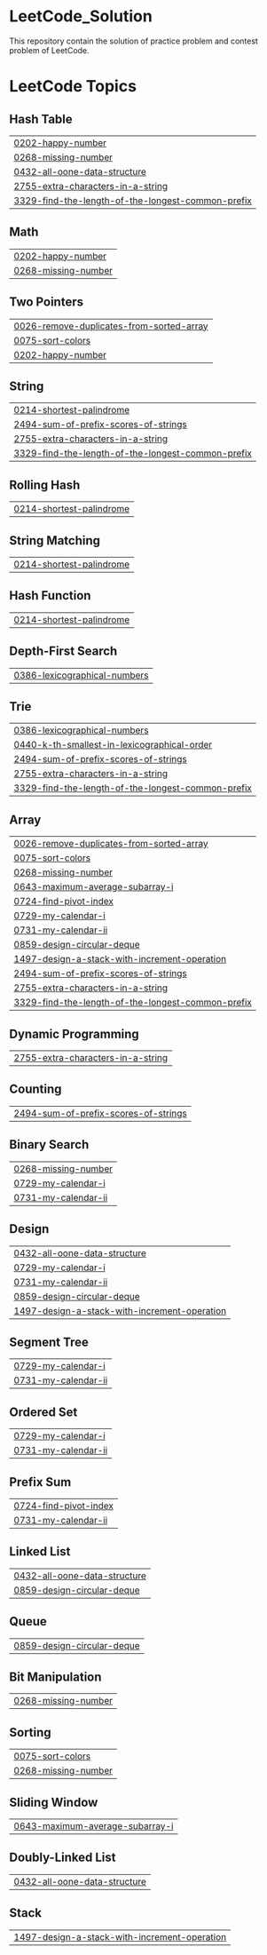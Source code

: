 # LeetCode_Solution
This repository contain the solution of practice problem and contest problem of LeetCode.

<!---LeetCode Topics Start-->
# LeetCode Topics
## Hash Table
|  |
| ------- |
| [0202-happy-number](https://github.com/Deepak1609/LeetCode_Solution/tree/master/0202-happy-number) |
| [0268-missing-number](https://github.com/Deepak1609/LeetCode_Solution/tree/master/0268-missing-number) |
| [0432-all-oone-data-structure](https://github.com/Deepak1609/LeetCode_Solution/tree/master/0432-all-oone-data-structure) |
| [2755-extra-characters-in-a-string](https://github.com/Deepak1609/LeetCode_Solution/tree/master/2755-extra-characters-in-a-string) |
| [3329-find-the-length-of-the-longest-common-prefix](https://github.com/Deepak1609/LeetCode_Solution/tree/master/3329-find-the-length-of-the-longest-common-prefix) |
## Math
|  |
| ------- |
| [0202-happy-number](https://github.com/Deepak1609/LeetCode_Solution/tree/master/0202-happy-number) |
| [0268-missing-number](https://github.com/Deepak1609/LeetCode_Solution/tree/master/0268-missing-number) |
## Two Pointers
|  |
| ------- |
| [0026-remove-duplicates-from-sorted-array](https://github.com/Deepak1609/LeetCode_Solution/tree/master/0026-remove-duplicates-from-sorted-array) |
| [0075-sort-colors](https://github.com/Deepak1609/LeetCode_Solution/tree/master/0075-sort-colors) |
| [0202-happy-number](https://github.com/Deepak1609/LeetCode_Solution/tree/master/0202-happy-number) |
## String
|  |
| ------- |
| [0214-shortest-palindrome](https://github.com/Deepak1609/LeetCode_Solution/tree/master/0214-shortest-palindrome) |
| [2494-sum-of-prefix-scores-of-strings](https://github.com/Deepak1609/LeetCode_Solution/tree/master/2494-sum-of-prefix-scores-of-strings) |
| [2755-extra-characters-in-a-string](https://github.com/Deepak1609/LeetCode_Solution/tree/master/2755-extra-characters-in-a-string) |
| [3329-find-the-length-of-the-longest-common-prefix](https://github.com/Deepak1609/LeetCode_Solution/tree/master/3329-find-the-length-of-the-longest-common-prefix) |
## Rolling Hash
|  |
| ------- |
| [0214-shortest-palindrome](https://github.com/Deepak1609/LeetCode_Solution/tree/master/0214-shortest-palindrome) |
## String Matching
|  |
| ------- |
| [0214-shortest-palindrome](https://github.com/Deepak1609/LeetCode_Solution/tree/master/0214-shortest-palindrome) |
## Hash Function
|  |
| ------- |
| [0214-shortest-palindrome](https://github.com/Deepak1609/LeetCode_Solution/tree/master/0214-shortest-palindrome) |
## Depth-First Search
|  |
| ------- |
| [0386-lexicographical-numbers](https://github.com/Deepak1609/LeetCode_Solution/tree/master/0386-lexicographical-numbers) |
## Trie
|  |
| ------- |
| [0386-lexicographical-numbers](https://github.com/Deepak1609/LeetCode_Solution/tree/master/0386-lexicographical-numbers) |
| [0440-k-th-smallest-in-lexicographical-order](https://github.com/Deepak1609/LeetCode_Solution/tree/master/0440-k-th-smallest-in-lexicographical-order) |
| [2494-sum-of-prefix-scores-of-strings](https://github.com/Deepak1609/LeetCode_Solution/tree/master/2494-sum-of-prefix-scores-of-strings) |
| [2755-extra-characters-in-a-string](https://github.com/Deepak1609/LeetCode_Solution/tree/master/2755-extra-characters-in-a-string) |
| [3329-find-the-length-of-the-longest-common-prefix](https://github.com/Deepak1609/LeetCode_Solution/tree/master/3329-find-the-length-of-the-longest-common-prefix) |
## Array
|  |
| ------- |
| [0026-remove-duplicates-from-sorted-array](https://github.com/Deepak1609/LeetCode_Solution/tree/master/0026-remove-duplicates-from-sorted-array) |
| [0075-sort-colors](https://github.com/Deepak1609/LeetCode_Solution/tree/master/0075-sort-colors) |
| [0268-missing-number](https://github.com/Deepak1609/LeetCode_Solution/tree/master/0268-missing-number) |
| [0643-maximum-average-subarray-i](https://github.com/Deepak1609/LeetCode_Solution/tree/master/0643-maximum-average-subarray-i) |
| [0724-find-pivot-index](https://github.com/Deepak1609/LeetCode_Solution/tree/master/0724-find-pivot-index) |
| [0729-my-calendar-i](https://github.com/Deepak1609/LeetCode_Solution/tree/master/0729-my-calendar-i) |
| [0731-my-calendar-ii](https://github.com/Deepak1609/LeetCode_Solution/tree/master/0731-my-calendar-ii) |
| [0859-design-circular-deque](https://github.com/Deepak1609/LeetCode_Solution/tree/master/0859-design-circular-deque) |
| [1497-design-a-stack-with-increment-operation](https://github.com/Deepak1609/LeetCode_Solution/tree/master/1497-design-a-stack-with-increment-operation) |
| [2494-sum-of-prefix-scores-of-strings](https://github.com/Deepak1609/LeetCode_Solution/tree/master/2494-sum-of-prefix-scores-of-strings) |
| [2755-extra-characters-in-a-string](https://github.com/Deepak1609/LeetCode_Solution/tree/master/2755-extra-characters-in-a-string) |
| [3329-find-the-length-of-the-longest-common-prefix](https://github.com/Deepak1609/LeetCode_Solution/tree/master/3329-find-the-length-of-the-longest-common-prefix) |
## Dynamic Programming
|  |
| ------- |
| [2755-extra-characters-in-a-string](https://github.com/Deepak1609/LeetCode_Solution/tree/master/2755-extra-characters-in-a-string) |
## Counting
|  |
| ------- |
| [2494-sum-of-prefix-scores-of-strings](https://github.com/Deepak1609/LeetCode_Solution/tree/master/2494-sum-of-prefix-scores-of-strings) |
## Binary Search
|  |
| ------- |
| [0268-missing-number](https://github.com/Deepak1609/LeetCode_Solution/tree/master/0268-missing-number) |
| [0729-my-calendar-i](https://github.com/Deepak1609/LeetCode_Solution/tree/master/0729-my-calendar-i) |
| [0731-my-calendar-ii](https://github.com/Deepak1609/LeetCode_Solution/tree/master/0731-my-calendar-ii) |
## Design
|  |
| ------- |
| [0432-all-oone-data-structure](https://github.com/Deepak1609/LeetCode_Solution/tree/master/0432-all-oone-data-structure) |
| [0729-my-calendar-i](https://github.com/Deepak1609/LeetCode_Solution/tree/master/0729-my-calendar-i) |
| [0731-my-calendar-ii](https://github.com/Deepak1609/LeetCode_Solution/tree/master/0731-my-calendar-ii) |
| [0859-design-circular-deque](https://github.com/Deepak1609/LeetCode_Solution/tree/master/0859-design-circular-deque) |
| [1497-design-a-stack-with-increment-operation](https://github.com/Deepak1609/LeetCode_Solution/tree/master/1497-design-a-stack-with-increment-operation) |
## Segment Tree
|  |
| ------- |
| [0729-my-calendar-i](https://github.com/Deepak1609/LeetCode_Solution/tree/master/0729-my-calendar-i) |
| [0731-my-calendar-ii](https://github.com/Deepak1609/LeetCode_Solution/tree/master/0731-my-calendar-ii) |
## Ordered Set
|  |
| ------- |
| [0729-my-calendar-i](https://github.com/Deepak1609/LeetCode_Solution/tree/master/0729-my-calendar-i) |
| [0731-my-calendar-ii](https://github.com/Deepak1609/LeetCode_Solution/tree/master/0731-my-calendar-ii) |
## Prefix Sum
|  |
| ------- |
| [0724-find-pivot-index](https://github.com/Deepak1609/LeetCode_Solution/tree/master/0724-find-pivot-index) |
| [0731-my-calendar-ii](https://github.com/Deepak1609/LeetCode_Solution/tree/master/0731-my-calendar-ii) |
## Linked List
|  |
| ------- |
| [0432-all-oone-data-structure](https://github.com/Deepak1609/LeetCode_Solution/tree/master/0432-all-oone-data-structure) |
| [0859-design-circular-deque](https://github.com/Deepak1609/LeetCode_Solution/tree/master/0859-design-circular-deque) |
## Queue
|  |
| ------- |
| [0859-design-circular-deque](https://github.com/Deepak1609/LeetCode_Solution/tree/master/0859-design-circular-deque) |
## Bit Manipulation
|  |
| ------- |
| [0268-missing-number](https://github.com/Deepak1609/LeetCode_Solution/tree/master/0268-missing-number) |
## Sorting
|  |
| ------- |
| [0075-sort-colors](https://github.com/Deepak1609/LeetCode_Solution/tree/master/0075-sort-colors) |
| [0268-missing-number](https://github.com/Deepak1609/LeetCode_Solution/tree/master/0268-missing-number) |
## Sliding Window
|  |
| ------- |
| [0643-maximum-average-subarray-i](https://github.com/Deepak1609/LeetCode_Solution/tree/master/0643-maximum-average-subarray-i) |
## Doubly-Linked List
|  |
| ------- |
| [0432-all-oone-data-structure](https://github.com/Deepak1609/LeetCode_Solution/tree/master/0432-all-oone-data-structure) |
## Stack
|  |
| ------- |
| [1497-design-a-stack-with-increment-operation](https://github.com/Deepak1609/LeetCode_Solution/tree/master/1497-design-a-stack-with-increment-operation) |
<!---LeetCode Topics End-->